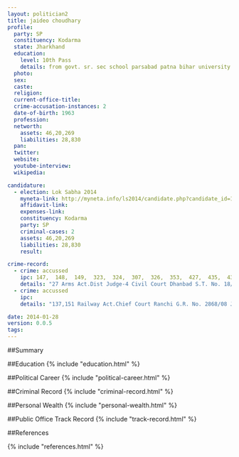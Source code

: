 ```yaml
---
layout: politician2
title: jaideo choudhary
profile: 
  party: SP
  constituency: Kodarma
  state: Jharkhand
  education: 
    level: 10th Pass
    details: from govt. sr. sec school parsabad patna bihar university in 1973
  photo: 
  sex: 
  caste: 
  religion: 
  current-office-title: 
  crime-accusation-instances: 2
  date-of-birth: 1963
  profession: 
  networth: 
    assets: 46,20,269
    liabilities: 28,830
  pan: 
  twitter: 
  website: 
  youtube-interview: 
  wikipedia: 

candidature: 
  - election: Lok Sabha 2014
    myneta-link: http://myneta.info/ls2014/candidate.php?candidate_id=1249
    affidavit-link: 
    expenses-link: 
    constituency: Kodarma 
    party: SP
    criminal-cases: 2
    assets: 46,20,269
    liabilities: 28,830
    result:  

crime-record: 
  - crime: accussed
    ipc: 147,  148,  149,  323,  324,  307,  326,  353,  427,  435,  436,  511
    details: "27 Arms Act.Dist Judge-4 Civil Court Dhanbad S.T. No. 18/12" 
  - crime: accussed
    ipc: 
    details: "137,151 Railway Act.Chief Court Ranchi G.R. No. 2868/08 Judge-4 Civil Court Dhanbad" 

date: 2014-01-28
version: 0.0.5
tags: 
---
```

##Summary


##Education
{% include "education.html" %}


##Political Career
{% include "political-career.html" %}


##Criminal Record
{% include "criminal-record.html" %}


##Personal Wealth
{% include "personal-wealth.html" %}


##Public Office Track Record
{% include "track-record.html" %}


##References


{% include "references.html" %}